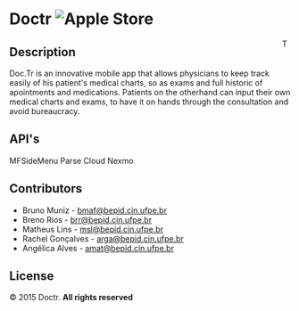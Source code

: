 # Doctr ![Apple Store](https://db.tt/Fsb4RsR1)

<img align="right" alt="Tagman" src="http://s13.postimg.org/mg3qk3fyv/55_menu_novo.png" style="width: 15px;">

## Description

Doc.Tr is an innovative mobile app that allows physicians to keep track easily of his patient's medical charts, so as exams and full historic of apointments and medications. Patients on the otherhand can input their own medical charts and exams, to have it on hands through the consultation and avoid bureaucracy.

## API's

MFSideMenu
Parse Cloud
Nexmo

## Contributors

* Bruno Muniz - <bmaf@bepid.cin.ufpe.br>
* Breno Rios - <brr@bepid.cin.ufpe.br>
* Matheus Lins - <msl@bepid.cin.ufpe.br>
* Rachel Gonçalves - <arga@bepid.cin.ufpe.br>
* Angélica Alves - <amat@bepid.cin.ufpe.br>

## License

&copy; 2015 Doctr. __All rights reserved__

